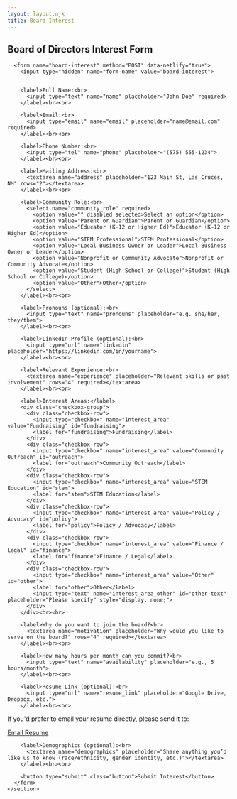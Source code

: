 ```yaml
---
layout: layout.njk
title: Board Interest
---
```

  <main>
    <section class="interestform-section">
      <h2>Board of Directors Interest Form</h2>

<form name="board-interest" method="POST" data-netlify="true" netlify-honeypot="bot-field">
  <input type="hidden" name="form-name" value="board-interest">
  <p hidden>
    <label>Don’t fill this out if you're human: <input name="bot-field"></label>
  </p>

      <form name="board-interest" method="POST" data-netlify="true">
        <input type="hidden" name="form-name" value="board-interest">


        <label>Full Name:<br>
          <input type="text" name="name" placeholder="John Doe" required>
        </label><br><br>

        <label>Email:<br>
          <input type="email" name="email" placeholder="name@email.com" required>
        </label><br><br>

        <label>Phone Number:<br>
          <input type="tel" name="phone" placeholder="(575) 555-1234">
        </label><br><br>

        <label>Mailing Address:<br>
          <textarea name="address" placeholder="123 Main St, Las Cruces, NM" rows="2"></textarea>
        </label><br><br>

        <label>Community Role:<br>
          <select name="community_role" required>
            <option value="" disabled selected>Select an option</option>
            <option value="Parent or Guardian">Parent or Guardian</option>
            <option value="Educator (K–12 or Higher Ed)">Educator (K–12 or Higher Ed)</option>
            <option value="STEM Professional">STEM Professional</option>
            <option value="Local Business Owner or Leader">Local Business Owner or Leader</option>
            <option value="Nonprofit or Community Advocate">Nonprofit or Community Advocate</option>
            <option value="Student (High School or College)">Student (High School or College)</option>
            <option value="Other">Other</option>
          </select>
        </label><br><br>

        <label>Pronouns (optional):<br>
          <input type="text" name="pronouns" placeholder="e.g. she/her, they/them">
        </label><br><br>

        <label>LinkedIn Profile (optional):<br>
          <input type="url" name="linkedin" placeholder="https://linkedin.com/in/yourname">
        </label><br><br>

        <label>Relevant Experience:<br>
          <textarea name="experience" placeholder="Relevant skills or past involvement" rows="4" required></textarea>
        </label><br><br>

        <label>Interest Areas:</label>
        <div class="checkbox-group">
          <div class="checkbox-row">
            <input type="checkbox" name="interest_area" value="Fundraising" id="fundraising">
            <label for="fundraising">Fundraising</label>
          </div>
          <div class="checkbox-row">
            <input type="checkbox" name="interest_area" value="Community Outreach" id="outreach">
            <label for="outreach">Community Outreach</label>
          </div>
          <div class="checkbox-row">
            <input type="checkbox" name="interest_area" value="STEM Education" id="stem">
            <label for="stem">STEM Education</label>
          </div>
          <div class="checkbox-row">
            <input type="checkbox" name="interest_area" value="Policy / Advocacy" id="policy">
            <label for="policy">Policy / Advocacy</label>
          </div>
          <div class="checkbox-row">
            <input type="checkbox" name="interest_area" value="Finance / Legal" id="finance">
            <label for="finance">Finance / Legal</label>
          </div>
          <div class="checkbox-row">
            <input type="checkbox" name="interest_area" value="Other" id="other">
            <label for="other">Other</label>
            <input type="text" name="interest_area_other" id="other-text" placeholder="Please specify" style="display: none;">
          </div>
        </div><br><br>

        <label>Why do you want to join the board?<br>
          <textarea name="motivation" placeholder="Why would you like to serve on the board?" rows="4" required></textarea>
        </label><br><br>

        <label>How many hours per month can you commit?<br>
          <input type="text" name="availability" placeholder="e.g., 5 hours/month">
        </label><br><br>

        <label>Resume Link (optional):<br>
          <input type="url" name="resume_link" placeholder="Google Drive, Dropbox, etc.">
        </label><br><br>

<div class="resume-email-note">
  <p>If you'd prefer to email your resume directly, please send it to:</p>
  <a href="mailto:roadrunnersteminitiative+resume@gmail.com" class="button" style="margin-top: 0.5rem;">Email Resume</a>
</div>

        <label>Demographics (optional):<br>
          <textarea name="demographics" placeholder="Share anything you’d like us to know (race/ethnicity, gender identity, etc.)"></textarea>
        </label><br><br>

        <button type="submit" class="button">Submit Interest</button>
      </form>
    </section>

